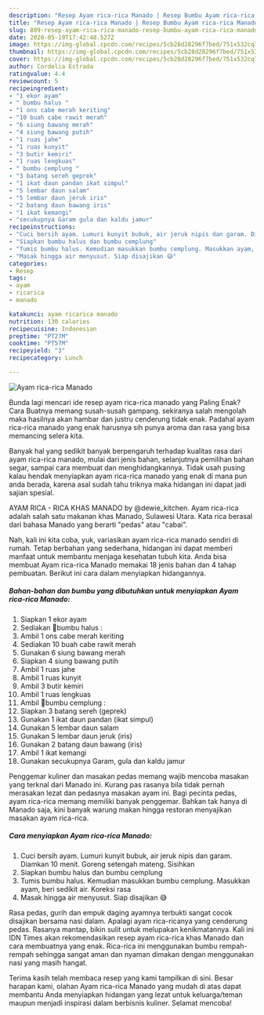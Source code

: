 ```yaml
---
description: "Resep Ayam rica-rica Manado | Resep Bumbu Ayam rica-rica Manado Yang Paling Enak"
title: "Resep Ayam rica-rica Manado | Resep Bumbu Ayam rica-rica Manado Yang Paling Enak"
slug: 809-resep-ayam-rica-rica-manado-resep-bumbu-ayam-rica-rica-manado-yang-paling-enak
date: 2020-05-19T17:42:48.527Z
image: https://img-global.cpcdn.com/recipes/5cb28d28296f7bed/751x532cq70/ayam-rica-rica-manado-foto-resep-utama.jpg
thumbnail: https://img-global.cpcdn.com/recipes/5cb28d28296f7bed/751x532cq70/ayam-rica-rica-manado-foto-resep-utama.jpg
cover: https://img-global.cpcdn.com/recipes/5cb28d28296f7bed/751x532cq70/ayam-rica-rica-manado-foto-resep-utama.jpg
author: Cordelia Estrada
ratingvalue: 4.4
reviewcount: 5
recipeingredient:
- "1 ekor ayam"
- " bumbu halus "
- "1 ons cabe merah keriting"
- "10 buah cabe rawit merah"
- "6 siung bawang merah"
- "4 siung bawang putih"
- "1 ruas jahe"
- "1 ruas kunyit"
- "3 butir kemiri"
- "1 ruas lengkuas"
- " bumbu cemplung "
- "3 batang sereh geprek"
- "1 ikat daun pandan ikat simpul"
- "5 lembar daun salam"
- "5 lembar daun jeruk iris"
- "2 batang daun bawang iris"
- "1 ikat kemangi"
- "secukupnya Garam gula dan kaldu jamur"
recipeinstructions:
- "Cuci bersih ayam. Lumuri kunyit bubuk, air jeruk nipis dan garam. Diamkan 10 menit. Goreng setengah mateng. Sisihkan"
- "Siapkan bumbu halus dan bumbu cemplung"
- "Tumis bumbu halus. Kemudian masukkan bumbu cemplung. Masukkan ayam, beri sedikit air. Koreksi rasa"
- "Masak hingga air menyusut. Siap disajikan 😅"
categories:
- Resep
tags:
- ayam
- ricarica
- manado

katakunci: ayam ricarica manado 
nutrition: 130 calories
recipecuisine: Indonesian
preptime: "PT27M"
cooktime: "PT57M"
recipeyield: "3"
recipecategory: Lunch

---
```



![Ayam rica-rica Manado](https://img-global.cpcdn.com/recipes/5cb28d28296f7bed/751x532cq70/ayam-rica-rica-manado-foto-resep-utama.jpg)

Bunda lagi mencari ide resep ayam rica-rica manado yang Paling Enak? Cara Buatnya memang susah-susah gampang. sekiranya salah mengolah maka hasilnya akan hambar dan justru cenderung tidak enak. Padahal ayam rica-rica manado yang enak harusnya sih punya aroma dan rasa yang bisa memancing selera kita.

Banyak hal yang sedikit banyak berpengaruh terhadap kualitas rasa dari ayam rica-rica manado, mulai dari jenis bahan, selanjutnya pemilihan bahan segar, sampai cara membuat dan menghidangkannya. Tidak usah pusing kalau hendak menyiapkan ayam rica-rica manado yang enak di mana pun anda berada, karena asal sudah tahu triknya maka hidangan ini dapat jadi sajian spesial.

AYAM RICA - RICA KHAS MANADO by @dewie_kitchen. Ayam rica-rica adalah salah satu makanan khas Manado, Sulawesi Utara. Kata rica berasal dari bahasa Manado yang berarti &#34;pedas&#34; atau &#34;cabai&#34;.


Nah, kali ini kita coba, yuk, variasikan ayam rica-rica manado sendiri di rumah. Tetap berbahan yang sederhana, hidangan ini dapat memberi manfaat untuk membantu menjaga kesehatan tubuh kita. Anda bisa membuat Ayam rica-rica Manado memakai 18 jenis bahan dan 4 tahap pembuatan. Berikut ini cara dalam menyiapkan hidangannya.

<!--inarticleads1-->

##### Bahan-bahan dan bumbu yang dibutuhkan untuk menyiapkan Ayam rica-rica Manado:

1. Siapkan 1 ekor ayam
1. Sediakan  🌻bumbu halus :
1. Ambil 1 ons cabe merah keriting
1. Sediakan 10 buah cabe rawit merah
1. Gunakan 6 siung bawang merah
1. Siapkan 4 siung bawang putih
1. Ambil 1 ruas jahe
1. Ambil 1 ruas kunyit
1. Ambil 3 butir kemiri
1. Ambil 1 ruas lengkuas
1. Ambil  🌻bumbu cemplung :
1. Siapkan 3 batang sereh (geprek)
1. Gunakan 1 ikat daun pandan (ikat simpul)
1. Gunakan 5 lembar daun salam
1. Gunakan 5 lembar daun jeruk (iris)
1. Gunakan 2 batang daun bawang (iris)
1. Ambil 1 ikat kemangi
1. Gunakan secukupnya Garam, gula dan kaldu jamur


Penggemar kuliner dan masakan pedas memang wajib mencoba masakan yang terknal dari Manado ini. Kurang pas rasanya bila tidak pernah merasakan lezat dan pedasnya masakan ayam ini. Bagi pecinta pedas, ayam rica-rica memang memiliki banyak penggemar. Bahkan tak hanya di Manado saja, kini banyak warung makan hingga restoran menyajikan masakan ayam rica-rica. 

<!--inarticleads2-->

##### Cara menyiapkan Ayam rica-rica Manado:

1. Cuci bersih ayam. Lumuri kunyit bubuk, air jeruk nipis dan garam. Diamkan 10 menit. Goreng setengah mateng. Sisihkan
1. Siapkan bumbu halus dan bumbu cemplung
1. Tumis bumbu halus. Kemudian masukkan bumbu cemplung. Masukkan ayam, beri sedikit air. Koreksi rasa
1. Masak hingga air menyusut. Siap disajikan 😅


Rasa pedas, gurih dan empuk daging ayamnya terbukti sangat cocok disajikan bersama nasi dalam. Apalagi ayam rica-ricanya yang cenderung pedas. Rasanya mantap, bikin sulit untuk melupakan kenikmatannya. Kali ini IDN Times akan rekomendasikan resep ayam rica-rica khas Manado dan cara membuatnya yang enak. Rica-rica ini menggunakan bumbu rempah-rempah sehingga sangat aman dan nyaman dimakan dengan menggunakan nasi yang masih hangat. 

Terima kasih telah membaca resep yang kami tampilkan di sini. Besar harapan kami, olahan Ayam rica-rica Manado yang mudah di atas dapat membantu Anda menyiapkan hidangan yang lezat untuk keluarga/teman maupun menjadi inspirasi dalam berbisnis kuliner. Selamat mencoba!
